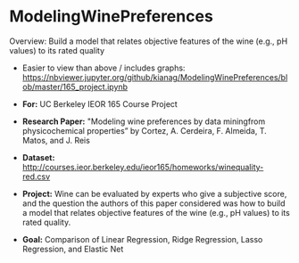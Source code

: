 # ModelingWinePreferences
Overview: Build a model that relates objective features of the wine (e.g., pH values) to its rated quality
- Easier to view than above / includes graphs: https://nbviewer.jupyter.org/github/kianag/ModelingWinePreferences/blob/master/165_project.ipynb

- **For:** UC Berkeley IEOR 165 Course Project 
- **Research Paper:** "Modeling wine preferences by data miningfrom physicochemical properties” by Cortez, A. Cerdeira, F. Almeida, T. Matos, and J. Reis
- **Dataset:** http://courses.ieor.berkeley.edu/ieor165/homeworks/winequality-red.csv
- **Project:** Wine can be evaluated by experts who give a subjective score, and the question the authors of this paper considered was how to build a model that relates objective features of the wine (e.g., pH values) to its rated quality.
- **Goal:** Comparison of Linear Regression, Ridge Regression, Lasso Regression, and Elastic Net
